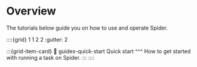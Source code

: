 # Overview

The tutorials below guide you on how to use and operate Spider.

::::{grid} 1 1 2 2
:gutter: 2

:::{grid-item-card}
:link: guides-quick-start
Quick start
^^^
How to get started with running a task on Spider.
:::
::::
